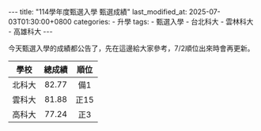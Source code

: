 <link rel="shortcut icon" type="image/png" href="favicon.png">
---
title: "114學年度甄選入學 甄選成績"
last_modified_at: 2025-07-03T01:30:00+0800
categories:
  - 升學
tags:
  - 甄選入學
  - 台北科大
  - 雲林科大
  - 高雄科大
---

今天甄選入學的成績都公告了，先在這邊給大家參考，7/2順位出來時會再更新。

|學校    |總成績  |順位    |
|  :---: |  :---: |  :---: |
|北科大  |82.77   |備1   |
|雲科大  |81.88   |正15  |
|高科大  |77.24   |正3   |